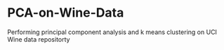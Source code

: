 # PCA-on-Wine-Data
Performing principal component analysis and k means clustering on UCI Wine data repositorty
